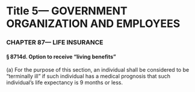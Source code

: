 
# Title 5— GOVERNMENT ORGANIZATION AND EMPLOYEES
### CHAPTER 87— LIFE INSURANCE
#### § 8714d. Option to receive “living benefits”

(a) For the purpose of this section, an individual shall be considered to be “terminally ill” if such individual has a medical prognosis that such individual’s life expectancy is 9 months or less.
